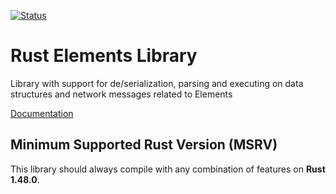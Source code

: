 [![Status](https://travis-ci.org/ElementsProject/rust-elements.png?branch=master)](https://travis-ci.org/ElementsProject/rust-elements)

# Rust Elements Library

Library with support for de/serialization, parsing and executing on data
structures and network messages related to Elements

[Documentation](https://docs.rs/elements/)


## Minimum Supported Rust Version (MSRV)

This library should always compile with any combination of features on **Rust 1.48.0**.
